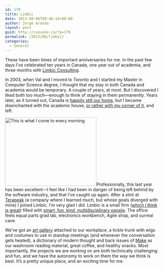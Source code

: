 ```yaml
---
id: 179
title: Limbic
date: 2013-08-06T09:48:14+00:00
author: Jorge Aranda
layout: post
guid: http://cuevano.ca/?p=179
permalink: /2013/08/limbic/
categories:
  - General
---
```

These have been times of important anniversaries for me. In the past few days I&#8217;ve celebrated ten years in Canada, one year out of academia, and three months with [Limbic Consulting](http://www.limbicconsulting.ca/).

In 2003, when Val and I moved to Toronto and I started my Master in Computer Science degree, I thought that my stay in both Canada and academia would be temporary. A couple of years, at most. But I discovered I liked both too much—enough to think of staying in them permanently. Years later, as it turned out, Canada is [happily still our home](http://cuevano.ca/2012/07/canadian-citizenship/), but I became disenchanted with the academic house, [or rather with my corner of it](http://cuevano.ca/2012/05/why-not-a-professorship/), and left.

 <img class="size-medium wp-image-180 alignright" title="This is what I come to every morning" alt="This is what I come to every morning" src="http://cuevano.ca/wp-content/uploads/2013/08/2013-06-07-08.48.03-300x225.jpg" width="300" height="225" srcset="http://cuevano.ca/wp-content/uploads/2013/08/2013-06-07-08.48.03-300x225.jpg 300w, http://cuevano.ca/wp-content/uploads/2013/08/2013-06-07-08.48.03-1024x768.jpg 1024w" sizes="(max-width: 300px) 100vw, 300px" />Professionally, this last year has been excellent—I feel like I had been in danger of being left behind by the software industry, and that I&#8217;ve caught up again. After a stint at [Terapeak](http://www.terapeak.com/) (a company where I learned much, but whose goals diverged with mine) I joined Limbic. I&#8217;m very glad I did. Limbic is a small firm ([which I think is great](http://www.cs.toronto.edu/~jaranda/pubs/SmallStrengths-RESC2010.pdf)) filled with [smart, fun, kind, multidisciplinary people](http://www.limbicconsulting.ca/our-group/). The office feels equal parts grad lab, electronics workbench, Agile shop, and surreal cave.

We&#8217;ve got an [art gallery](http://www.limbicmedia.ca/gplusplus/) attached to our workplace, a tickle trunk with wigs and costumes to use in standup meetings (and whenever the conversation gets heated), a dictionary of modern thought and back issues of [Make](http://makezine.com/) as our washroom reading material, great coffee, and healthy snacks. Most importantly, the projects we are working on are both technically challenging and fun, and we have the autonomy to work on them the way we think is best. It&#8217;s a pretty unique place, and an exciting time for me.